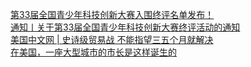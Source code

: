   
[第33届全国青少年科技创新大赛入围终评名单发布！](http://www.dianyue.me/archives/283/s4hdpfujpzsas7se/)  
[通知丨关于第33届全国青少年科技创新大赛终评活动的通知](http://www.dianyue.me/archives/460/18mm1ug6jucl8npk/)  
[美国中文网 | 史诗级贸易战 不能指望三五个月就解决](http://www.dianyue.me/archives/017/efp6kkf5d8xp68gn/)  
[在美国，一座大型城市的市长是这样诞生的](http://www.dianyue.me/archives/698/jhjsukc8pfvdf6mq/)